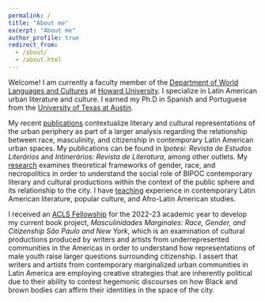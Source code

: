 ```yaml
---
permalink: /
title: "About me"
excerpt: "About me"
author_profile: true
redirect_from: 
  - /about/
  - /about.html
---
```




Welcome! I am currently a faculty member of the
[Department of World Languages and Cultures](https://wlc.howard.edu/) 
at [Howard University](https://howard.edu/). I specialize
in Latin American urban literature and culture. I earned my Ph.D in
Spanish and Portuguese from the
[University of Texas at Austin](https://liberalarts.utexas.edu/spanish/).

My recent [publications](publications) contextualize literary and cultural representations of the urban periphery as part of a larger analysis regarding the relationship between race, masculinity, and citizenship in contemporary Latin American urban spaces. My publications can be found in _Ipotesi: Revista de Estudos Literários_ and _Intinerários: Revista de Literatura_, among other outlets. My [research](research) examines theoretical frameworks of gender, race, and necropolitics in order to understand the social role of BIPOC contemporary literary and cultural productions within the context of the public sphere and its relationship to the city. I have [teaching](teaching) experience in contemporary Latin American literature, popular culture, and Afro-Latin American studies. 

I received an [ACLS Fellowship](https://www.acls.org/fellow-grantees/eliseo-jacob/) for the 2022-23 academic year to develop my current book project, _Masculinidades Marginales: Race, Gender, and Citizenship São Paulo and New York_, which is an examination of cultural productions produced by writers and artists from underrepresented communities in the Americas in order to understand how representations of male youth raise larger questions surrounding citizenship.  I assert that writers and artists from contemporary marginalized urban communities in Latin America are employing creative strategies that are inherently political due to their ability to contest hegemonic discourses on how Black and brown bodies can affirm their identities in the space of the city.
